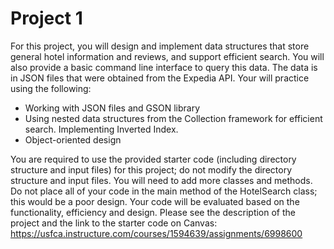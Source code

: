 # Project 1
For this project, you will design and implement data structures that store general hotel information and reviews, and support efficient search. You will also provide a basic command line interface to query this data. The data is in JSON files that were obtained from the Expedia API.  Your will practice using the following:
-	Working with JSON files and GSON library
-	Using nested data structures from the Collection framework for efficient search. Implementing Inverted Index.
-	Object-oriented design 

You are required to use the provided starter code (including directory structure and input files) for this project; do not modify the directory structure and input files.  You will need to add more classes and methods. Do not place all of your code in the main method of the HotelSearch class; this would be a poor design. Your code will be evaluated based on the functionality, efficiency and design.
Please see the description of the project and the link to the starter code on Canvas: https://usfca.instructure.com/courses/1594639/assignments/6998600
